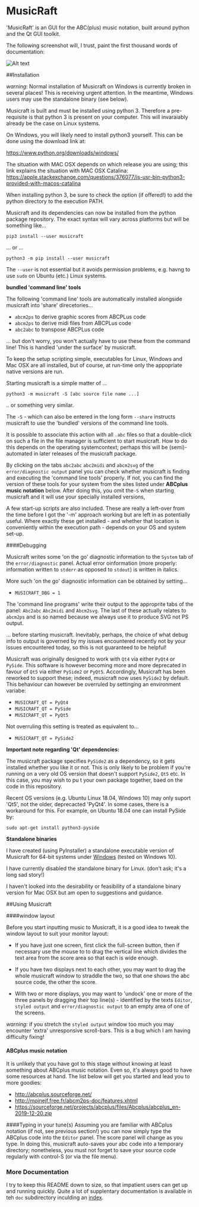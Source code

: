 MusicRaft
=========

'MusicRaft' is an GUI for the ABC(plus) music notation, built around python and the Qt GUI toolkit.

The following screenshot will, I trust, paint the first thousand words
of documentation:


![Alt text](https://gitlab.com/papahippo/MusicRaft/raw/master/screenshots/Musicraft_019.png?raw=true "Editing ABCplus music source while viewing graphical ouput")

##Installation

_warning_: Normal installation of Musicraft on Windows is currently broken in several places!
This is receiving urgent attention. In the meantime, Windows users may use
the standalone binary (see below).

Musicraft is built and must be installed using python 3. Therefore a pre-requisite is that 
python 3 is present on your computer. This will invaraiably
already be the case on Linux systems.

On Windows, you will likely need to install python3 yourself.
This can be done using the download link at:

https://www.python.org/downloads/windows/

The situation with MAC OSX depends on which release you are using;
this link explains the situation with MAC OSX Catalina:
<https://apple.stackexchange.com/questions/376077/is-usr-bin-python3-provided-with-macos-catalina> 

When installing python 3, be sure to check the option (if offered!) to
add the python directory to the execution PATH.
  
Musicraft and its dependencies can now be installed from
the python package repository.
The exact syntax will vary across platforms but will be something like...

`pip3 install --user musicraft`

... or ...

`python3 -m pip install --user musicraft`

The `--user` is not essential but it avoids permission problems,
 e.g. havng to use `sudo` on Ubuntu (etc.) Linux systems.


__bundled 'command line' tools__

The following 'command line' tools are automatically installed alongside
musicraft into 'share' direcetories...

* `abcm2ps` to derive graphic scores from ABCPLus code
* `abcm2ps` to derive midi files from ABCPLus code
* `abc2abc` to transpose ABCPLus code

... but don't worry, you won't actually have to use these from
the command line! This is handled 'under the surface' by
musicraft.

To keep the setup scripting simple, executables for Linux, Windows
and Mac OSX are all installed, but of course, at run-time only the
appopriate native versions are run.
 
Starting musicraft is a simple matter of ...

`python3 -m musicraft -S [abc source file name ...]` 
 
 .. or something very similar. 

The `-S` - which can also be entered in the long form `--share`
instructs musicraft to use the 'bundled' versions of the command line tools.

It is possible to associate this action with all `.abc` files so that a 
double-click on such a file in the file manager is sufficient to start
musicraft. How to do this depends on the operating systemcontext; perhaps
this will be (semi)- automated in later releases of the musicraft
package.

By clicking on the tabs `abc2abc` `abc2midi` and `abcm2svg` of the
`error/diagnostic output` panel you can check whether musicraft
is finding and executing the 'command line tools' properly. If not, 
you can find the version of these tools for your system from
the sites listed  under __ABCplus music notation__ below. After doing this, you omit
the`-S` when starting musicraft and it will use your specially installed versions,

A few start-up scripts are also included. These are really a left-over from
the time before I got the '-m' approach working but are left in as potentially
useful. Where exactly these get installed - and whether that location
is conveniently within the execution path - depends on your OS and system set-up.  

####Debugging

Musicraft writes some 'on the go' diagnostic information to the `System` tab of
the `error/diagnostic` panel. Actual error oinformation (more properly:
information written to `stderr` as opposed to `stdout`) is written
in italics.

More such 'on the go' diagnostic information can be obtained by setting...
* `MUSICRAFT_DBG = 1`

The 'command line programs' write their output to the approprite tabs
of the panel: `Abc2abc` `Abc2midi` and `Abcm2svg`. The last of these
actually relates to `abcm2ps` and is so named because we always use it 
to produce SVG not PS output.
  
... before starting musicraft. Inevitably, perhaps, the choice of what
debug info to output is governed by my issues encountered recently not by
your issues encountered today, so this is not guaranteed to be helpful!  

Musicraft was originally designed to work with `Qt4` via either `PyQt4` or
`PySide`. This software is however becoming more and more deprecated in
favour of `Qt5` via either `PySide2` or `PyQt5`. Accordingly, Musicraft has
been reworked to support these; indeed, musicraft now uses `PySide2`
by default. This behaviour can however be overruled by settinging an
environment variabe:

* `MUSICRAFT_QT = PyQt4`
* `MUSICRAFT_QT = PySide`
* `MUSICRAFT_QT = PyQt5`

Not overruling this setting is treated as equivalent to...

* `MUSICRAFT_QT = PySide2`

__Important note regarding 'Qt' dependencies:__

The musicraft package specifies `PySide2` as a dependency, so it gets installed
whether you like it or not. This is only likely to be  problem if you're
running on a very old OS version that doesn't support `PySide2`, `Qt5` etc.
In this case, you may wish to pu t your own package together, baed on
the code in this repository.  

Recent OS versions (e.g. Ubuntu Linux 18.04, Windows 10) may only
suport 'Qt5', not the older, deprecacted 'PyQt4'. In some cases, there is
a workaround for this. For example, on Ubuntu 18.04 one can install
PySide by:

`sudo apt-get install python3-pyside`

__Standalone binaries__

I have created (using PyInstaller) a standalone executable version  of Musicraft for 64-bit systems under
[Windows](https://gitlab.com/papahippo/MusicRaft/blob/master/dist/win_musicraft.exe) (tested on Windows 10).
 
I have currently disabled the standalone binary for Linux. (don't ask;
it's a long sad story!)

I haven't looked into the desirability or feasibility of a standalone binary version
for Mac OSX but am open to suggestions and guidance.  
 
 ##Using Musicraft
 
 ####window layout
 
 Before you start inputting music to Musicraft, it is a good idea
 to tweak the window layout to suit your monitor layout:
 
 * If you have just one screen, first click the full-screen button,
 then if necessary use the mouse to to drag the vertical line which divides the
 text area from the score area so that each is wide enough.
 
 * If you have two displays next to each other, you may want to
 drag the whole musicraft window to straddle the two, so that one shows the abc source code,
 the other the score.
 
 * With two or more displays, you may want to 'undock' one or more of the
 three panels by dragging their top line(s) - identified by the texts
 `Editor`, `styled output` and `error/diagnostic output` to
 an empty area of one of the screens.   

*warning:* if you stretch the `styled output` window too much
you may encounter 'extra' unresponsive scroll-bars. This is a bug which I
am having difficulty fixing!

#### ABCplus music notation

It is unlikely that you have got to this stage without
knowing at least something about ABCplus music notation.
Even so, it's always good to have some resources at hand.
The list below will get you started and lead you to more goodies:

* <http://abcplus.sourceforge.net/>
* <http://moinejf.free.fr/abcm2ps-doc/features.xhtml>
* <https://sourceforge.net/projects/abcplus/files/Abcplus/abcplus_en-2019-12-20.zip>

####Typing in your tune(s)
Assuming you are familiar with ABCplus notation (if not, see previous section!)
you can now simply type the ABCplus code into the `Editor` panel.
The score panel will change as you type. In doing this, musicraft auto-saves
your abc code into a temporary directory; nonetheless, you must not forget to
save your source code regularly with control-S (or via the file menu). 

### More Documentation

I try to keep this README down to size, so that impatient users can
get up and running quickly. Quite a lot of supplentary documentation
is available in teh `doc` subdirectory inculding an
[index](doc/INDEX.md).
